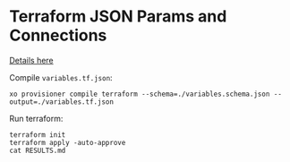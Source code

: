 # Terraform JSON Params and Connections

[Details here](https://www.terraform.io/docs/configuration/syntax-json.html#variable-blocks)


Compile `variables.tf.json`:

```shell
xo provisioner compile terraform --schema=./variables.schema.json --output=./variables.tf.json
```

Run terraform:

```shell
terraform init
terraform apply -auto-approve
cat RESULTS.md
```
